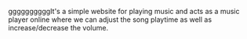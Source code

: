 ggggggggggIt's a simple website for playing music and acts as a music player online where we can adjust the song playtime as well as increase/decrease the volume.

